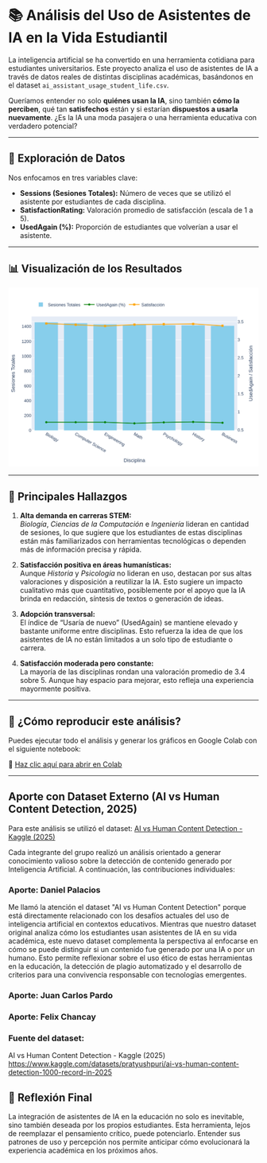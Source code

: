 # 📚 Análisis del Uso de Asistentes de IA en la Vida Estudiantil

La inteligencia artificial se ha convertido en una herramienta cotidiana para estudiantes universitarios. Este proyecto analiza el uso de asistentes de IA a través de datos reales de distintas disciplinas académicas, basándonos en el dataset `ai_assistant_usage_student_life.csv`.

Queríamos entender no solo **quiénes usan la IA**, sino también **cómo la perciben**, qué tan **satisfechos** están y si estarían **dispuestos a usarla nuevamente**. ¿Es la IA una moda pasajera o una herramienta educativa con verdadero potencial?

---

## 🧪 Exploración de Datos

Nos enfocamos en tres variables clave:

- **Sessions (Sesiones Totales):** Número de veces que se utilizó el asistente por estudiantes de cada disciplina.
- **SatisfactionRating:** Valoración promedio de satisfacción (escala de 1 a 5).
- **UsedAgain (%):** Proporción de estudiantes que volverían a usar el asistente.

---

## 📊 Visualización de los Resultados

![Gráfico del Análisis](figures/grafico_final.png)

---

## 🧠 Principales Hallazgos

1. **Alta demanda en carreras STEM:**  
   *Biología*, *Ciencias de la Computación* e *Ingeniería* lideran en cantidad de sesiones, lo que sugiere que los estudiantes de estas disciplinas están más familiarizados con herramientas tecnológicas o dependen más de información precisa y rápida.

2. **Satisfacción positiva en áreas humanísticas:**  
   Aunque *Historia* y *Psicología* no lideran en uso, destacan por sus altas valoraciones y disposición a reutilizar la IA. Esto sugiere un impacto cualitativo más que cuantitativo, posiblemente por el apoyo que la IA brinda en redacción, síntesis de textos o generación de ideas.

3. **Adopción transversal:**  
   El índice de “Usaría de nuevo” (UsedAgain) se mantiene elevado y bastante uniforme entre disciplinas. Esto refuerza la idea de que los asistentes de IA no están limitados a un solo tipo de estudiante o carrera.

4. **Satisfacción moderada pero constante:**  
   La mayoría de las disciplinas rondan una valoración promedio de 3.4 sobre 5. Aunque hay espacio para mejorar, esto refleja una experiencia mayormente positiva.

---

## 🔄 ¿Cómo reproducir este análisis?

Puedes ejecutar todo el análisis y generar los gráficos en Google Colab con el siguiente notebook:

📎 [Haz clic aquí para abrir en Colab](https://colab.research.google.com/drive/1QPjtZkh4X8F3VG7B__lhzRSitnCz3IFW#scrollTo=6edcca56)

---
## Aporte con Dataset Externo (AI vs Human Content Detection, 2025)

Para este análisis se utilizó el dataset: [AI vs Human Content Detection - Kaggle (2025)](https://www.kaggle.com/datasets/pratyushpuri/ai-vs-human-content-detection-1000-record-in-2025)

Cada integrante del grupo realizó un análisis orientado a generar conocimiento valioso sobre la detección de contenido generado por Inteligencia Artificial. A continuación, las contribuciones individuales:

### Aporte: Daniel Palacios

Me llamó la atención el dataset "AI vs Human Content Detection" porque está directamente relacionado con los desafíos actuales del uso de inteligencia artificial en contextos educativos. Mientras que nuestro dataset original analiza cómo los estudiantes usan asistentes de IA en su vida académica, este nuevo dataset complementa la perspectiva al enfocarse en cómo se puede distinguir si un contenido fue generado por una IA o por un humano. Esto permite reflexionar sobre el uso ético de estas herramientas en la educación, la detección de plagio automatizado y el desarrollo de criterios para una convivencia responsable con tecnologías emergentes.

### Aporte: Juan Carlos Pardo



### Aporte: Felix Chancay




### Fuente del dataset:
AI vs Human Content Detection - Kaggle (2025)
https://www.kaggle.com/datasets/pratyushpuri/ai-vs-human-content-detection-1000-record-in-2025


## 💬 Reflexión Final

La integración de asistentes de IA en la educación no solo es inevitable, sino también deseada por los propios estudiantes. Esta herramienta, lejos de reemplazar el pensamiento crítico, puede potenciarlo. Entender sus patrones de uso y percepción nos permite anticipar cómo evolucionará la experiencia académica en los próximos años.

